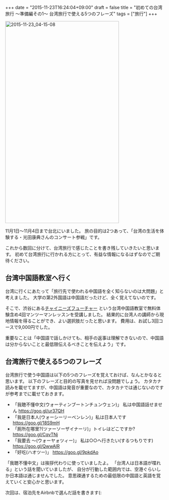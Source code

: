 +++
date = "2015-11-23T16:24:04+09:00"
draft = false
title = "初めての台湾旅行 〜準備編その1〜 台湾旅行で使える5つのフレーズ"
tags = ["旅行"]
+++

<a data-flickr-embed="true"  href="https://www.flickr.com/photos/68742489@N02/23235568155/in/album-72157660843249409/" title="2015-11-23_04-15-08"><img src="https://farm6.staticflickr.com/5634/23235568155_9a3da48764_z.jpg" width="360" height="640" alt="2015-11-23_04-15-08"></a><script async src="//embedr.flickr.com/assets/client-code.js" charset="utf-8"></script>

11月1日～11月4日まで台北にいました。
旅の目的は2つあって、「台湾の生活を体験する・光田康典さんのコンサート参戦」です。

これから数回に分けて、台湾旅行で感じたことを書き残していきたいと思います。
初めて台湾旅行に行かれる方にとって、有益な情報になるはずなのでご期待ください。

台湾中国語教室へ行く
---

台湾に行くにあたって「旅行先で使われる中国語を全く知らないのは大問題」と考えました。
大学の第2外国語は中国語だったけど、全く覚えてないのです。

そこで、渋谷にある[チャイニーズフューチャー](http://taiwan5.net/) という台湾中国語教室で無料体験含め4回マンツーマンレッスンを受講しました。
結果的に台湾人の講師から現地情報を得ることができ、よい選択肢だったと思います。
費用は、お試し3回コースで9,000円でした。

重要なことは「中国語で話しかけても、相手の返事は理解できないので、中国語は分からないことと最低限伝えるべきことを伝えよう」です。

台湾旅行で使える5つのフレーズ
---

台湾旅行で使う中国語は以下の5つのフレーズを覚えておけば、なんとかなると思います。
以下のフレーズと目的の写真を見せれば没問題でしょう。
カタカナ読みを載せてますが、中国語は発音が重要なので、カタカナでは通じないのですが参考までに載せておきます。

- 「我聴不懂中文(ウォーティンブートンチュンウェン)」 私は中国語話せません  https://goo.gl/ur37QH
- 「我是日本人(ウォーシーリーベンレン)」私は日本人です  https://goo.gl/18S9mH
-  「厠所在哪里?(ツァーソーザイナーリ)」トイレはどこですか?  https://goo.gl/CqvTNj
- 「我要去 〜(ウォーヤォツィー)」 私は○○へ行きたい(するつもりです) https://goo.gl/QwwAlR
- 「好吃(ハオツー)」 https://goo.gl/9pkdAo

「我聴不懂中文」は挨拶代わりに使っていましたよ。
「台湾人は日本語が喋れる」という話を聞いていましたが、
自分が行動した範囲内では、空港ぐらいしか日本語は通じませんでした。
意思疎通するための最低限の中国語と英語を覚えていくと安心かと思います。

次回は、宿泊先をAirbnbで選んだ話を書きます(:
